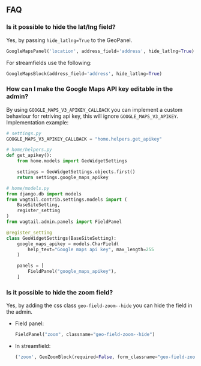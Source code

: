 ## FAQ

### Is it possible to hide the lat/lng field?

Yes, by passing `hide_latlng=True` to the GeoPanel.

```python
GoogleMapsPanel('location', address_field='address', hide_latlng=True)
```

For streamfields use the following:

```python
GoogleMapsBlock(address_field='address', hide_latlng=True)
```


### How can I make the Google Maps API key editable in the admin?

By using `GOOGLE_MAPS_V3_APIKEY_CALLBACK` you can implement a custom behaviour for retriving api key, this will ignore `GOOGLE_MAPS_V3_APIKEY`. Implementation example:


```python
# settings.py
GOOGLE_MAPS_V3_APIKEY_CALLBACK = "home.helpers.get_apikey"
```

```python
# home/helpers.py 
def get_apikey():
    from home.models import GeoWidgetSettings

    settings = GeoWidgetSettings.objects.first()
    return settings.google_maps_apikey
```

```python
# home/models.py
from django.db import models
from wagtail.contrib.settings.models import (
    BaseSiteSetting,
    register_setting
)
from wagtail.admin.panels import FieldPanel

@register_setting
class GeoWidgetSettings(BaseSiteSetting):
    google_maps_apikey = models.CharField(
        help_text="Google maps api key", max_length=255
    )

    panels = [
        FieldPanel("google_maps_apikey"),
    ]
```


### Is it possible to hide the zoom field?

Yes, by adding the css class `geo-field-zoom--hide` you can hide the field in the admin.

- Field panel:
    ```python
    FieldPanel("zoom", classname="geo-field-zoom--hide")
    ```

- In streamfield:
    ```python
    ('zoom', GeoZoomBlock(required=False, form_classname="geo-field-zoom--hide")),
    ```
